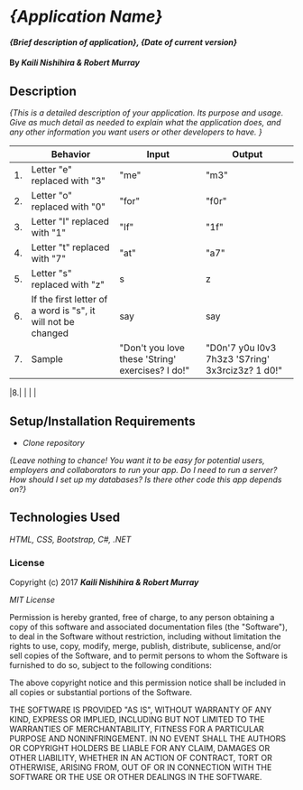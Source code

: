# _{Application Name}_

#### _{Brief description of application}, {Date of current version}_

#### By _**Kaili Nishihira & Robert Murray**_

## Description

_{This is a detailed description of your application. Its purpose and usage.  Give as much detail as needed to explain what the application does, and any other information you want users or other developers to have. }_

|| Behavior  | Input  | Output  |
|---|---|---|---|
|1.| Letter "e" replaced with "3" | "me"  | "m3" |
|2.| Letter "o" replaced with "0"  | "for"  | "f0r" |
|3.| Letter "I" replaced with "1"  | "If"  |  "1f" |
|4.| Letter "t" replaced with "7"  | "at"  |  "a7" |
|5.| Letter "s" replaced with "z" | s | z |
|6.| If the first letter of a word is "s", it will not be changed  | say  | say  |
|7.| Sample  | "Don't you love these 'String' exercises? I do!" | "D0n'7 y0u l0v3 7h3z3 'S7ring' 3x3rciz3z? 1 d0!"  |

|8.|   |   |   |



## Setup/Installation Requirements

* _Clone repository_


_{Leave nothing to chance! You want it to be easy for potential users, employers and collaborators to run your app. Do I need to run a server? How should I set up my databases? Is there other code this app depends on?}_

## Technologies Used

_HTML, CSS, Bootstrap, C#, .NET_

### License

Copyright (c) 2017 **_Kaili Nishihira & Robert Murray_**

*MIT License*

Permission is hereby granted, free of charge, to any person obtaining a copy
of this software and associated documentation files (the "Software"), to deal
in the Software without restriction, including without limitation the rights
to use, copy, modify, merge, publish, distribute, sublicense, and/or sell
copies of the Software, and to permit persons to whom the Software is
furnished to do so, subject to the following conditions:

The above copyright notice and this permission notice shall be included in all
copies or substantial portions of the Software.

THE SOFTWARE IS PROVIDED "AS IS", WITHOUT WARRANTY OF ANY KIND, EXPRESS OR
IMPLIED, INCLUDING BUT NOT LIMITED TO THE WARRANTIES OF MERCHANTABILITY,
FITNESS FOR A PARTICULAR PURPOSE AND NONINFRINGEMENT. IN NO EVENT SHALL THE
AUTHORS OR COPYRIGHT HOLDERS BE LIABLE FOR ANY CLAIM, DAMAGES OR OTHER
LIABILITY, WHETHER IN AN ACTION OF CONTRACT, TORT OR OTHERWISE, ARISING FROM,
OUT OF OR IN CONNECTION WITH THE SOFTWARE OR THE USE OR OTHER DEALINGS IN THE
SOFTWARE.

